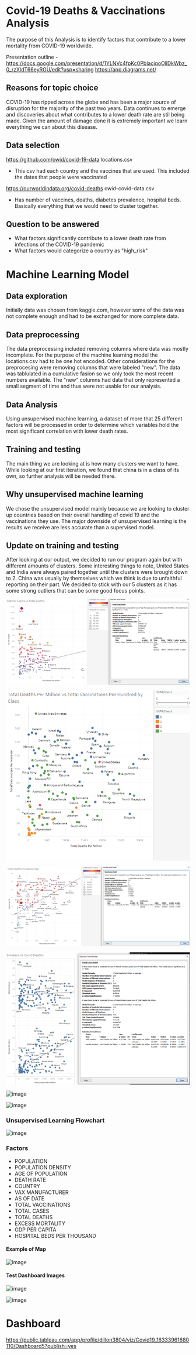 # Covid-19 Deaths & Vaccinations Analysis
The purpose of this Analysis is to identify factors that contribute to a lower mortality from COVID-19 worldwide.

Presentation outline - https://docs.google.com/presentation/d/1YLNVc4fpKc0PblaciqoOllDkWbz_0_rzXldT66eyRGU/edit?usp=sharing
https://app.diagrams.net/


## Reasons for topic choice
COVID-19 has ripped across the globe and has been a major source of disruption for the majority of the past two years. Data continues to emerge and discoveries about what contributes to a lower death rate are stil being made. Given the amount of damage done it is extremely important we learn everything we can about this disease.

## Data selection
https://github.com/owid/covid-19-data
locations.csv
 - This csv had each country and the vaccines that are used. This included the dates that people were vaccinated

https://ourworldindata.org/covid-deaths
owid-covid-data.csv
 - Has number of vaccines, deaths, diabetes prevalence, hospital beds. Basically everything that we would need to cluster together.

## Question to be answered
- What factors significantly contribute to a lower death rate from infections of the COVID-19 pandemic
- What factors would categorize a country as "high_risk"

# Machine Learning Model

## Data exploration
Initially data was chosen from kaggle.com, however some of the data was not complete enough and had to be exchanged for more complete data.

## Data preprocessing
The data preprocessing included removing columns where data was mostly incomplete. For the purpose of the machine learning model the locations.csv had to be one hot encoded. Other considerations for the preprocesing were removing columns that were labeled "new". The data was tablulated in a cumulative fasion so we only took the most recent numbers available. The "new" columns had data that only represented a small segment of time and thus were not usable for our analysis.

## Data Analysis
Using unsupervised machine learning, a dataset of more that 25 different factors will be processed in order to determine which variables hold the most significant correlation with lower death rates.

## Training and testing
The main thing we are looking at is how many clusters we want to have. While looking at our first iteration, we found that china is in a class of its own, so further analysis will be needed there.

## Why unsupervised machine learning
We chose the unsupervised model mainly because we are looking to cluster up countries based on their overall handling of covid 19 and the vaccinations they use. The major downside of unsupervised learning is the results we receive are less accurate than a supervised model.

## Update on training and testing
After looking at our output, we decided to run our program again but with different amounts of clusters. Some interesting things to note, United States and India were always paired together until the clusters were brought down to 2. China was usually by themselves which we think is due to unfaithful reporting on their part. We decided to stick with our 5 clusters as it has some strong outliers that can be some good focus points.

![image](https://github.com/bazibuhejm/covid-19_data-set-Group-IV/blob/main/Resources/PNG%20files/GDP%20vs%20Deaths.PNG)

![image](https://github.com/bazibuhejm/covid-19_data-set-Group-IV/blob/main/Resources/PNG%20files/All%20Class%20vs%20Deaths%20vs%20Vax.PNG)

![image](https://github.com/bazibuhejm/covid-19_data-set-Group-IV/blob/main/Resources/PNG%20files/Deaths%20vs%20Median%20Age.PNG)

![image](https://github.com/bazibuhejm/covid-19_data-set-Group-IV/blob/main/Resources/PNG%20files/Smokers%20vs%20Deaths.PNG)

![image](https://user-images.githubusercontent.com/81878169/133534532-96aa94fc-6103-479b-9da7-536ebbcb5c5f.png)

![image](https://user-images.githubusercontent.com/81878169/134742417-a85b7f51-e90e-4326-ab32-486e45edd41c.png)


### Unsupervised Learning Flowchart

![image](https://user-images.githubusercontent.com/81878169/132781422-64f37ff3-e194-450e-aeff-baf2d02506b8.png)


### Factors
- POPULATION
- POPULATION DENSITY
- AGE OF POPULATION
- DEATH RATE
- COUNTRY
- VAX MANUFACTURER
- AS OF DATE
- TOTAL VACCINATIONS
- TOTAL CASES
- TOTAL DEATHS
- EXCESS MORTALITY
- GDP PER CAPITA
- HOSPITAL BEDS PER THOUSAND
 
#### Example of Map

![image](https://user-images.githubusercontent.com/81878169/134264891-94febe63-fa6e-42c3-8a6f-f60a23e5c690.png)

#### Test Dashboard Images

![image](https://user-images.githubusercontent.com/81878169/134265081-e2d0d6e3-b95a-4adc-86b4-44afc9a6bc1e.png)

![image](https://user-images.githubusercontent.com/81878169/134265114-db269260-b345-46ae-b12e-ddcc8715abdf.png)


# Dashboard

https://public.tableau.com/app/profile/dillon3804/viz/Covid19_16333961680110/Dashboard5?publish=yes
